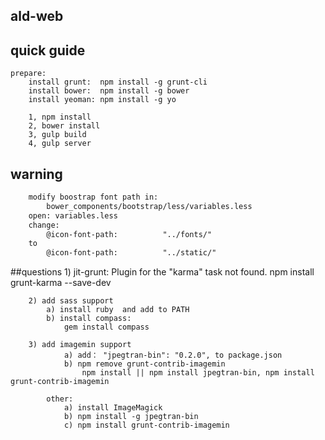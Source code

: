 ﻿## ald-web

## quick guide
	prepare:
		install grunt: 	npm install -g grunt-cli
		install bower:  npm install -g bower
		install yeoman: npm install -g yo

		1, npm install  
		2, bower install
		3, gulp build
		4, gulp server

## warning
```html
	modify boostrap font path in: 
		bower_components/bootstrap/less/variables.less
	open: variables.less
	change:
		@icon-font-path:          "../fonts/"
	to
		@icon-font-path:          "../static/"
```
		
##questions
		1) jit-grunt: Plugin for the "karma" task not found.
			npm install grunt-karma --save-dev
		
		2) add sass support 
			a) install ruby  and add to PATH
			b) install compass: 
				gem install compass
		
		3) add imagemin support
				a) add： "jpegtran-bin": "0.2.0", to package.json
				b) npm remove grunt-contrib-imagemin
					npm install || npm install jpegtran-bin, npm install grunt-contrib-imagemin
	
			other:
				a) install ImageMagick
				b) npm install -g jpegtran-bin
				c) npm install grunt-contrib-imagemin
